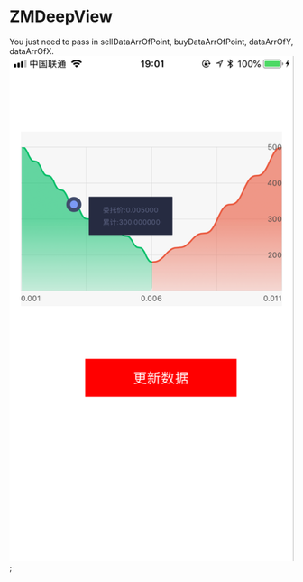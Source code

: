 # ZMDeepView
You just need to pass in sellDataArrOfPoint, buyDataArrOfPoint, dataArrOfY, dataArrOfX.
![deepViewImageView](https://github.com/hexuren/ZMDeepView/blob/master/ZMDeepView/deepview.png);

